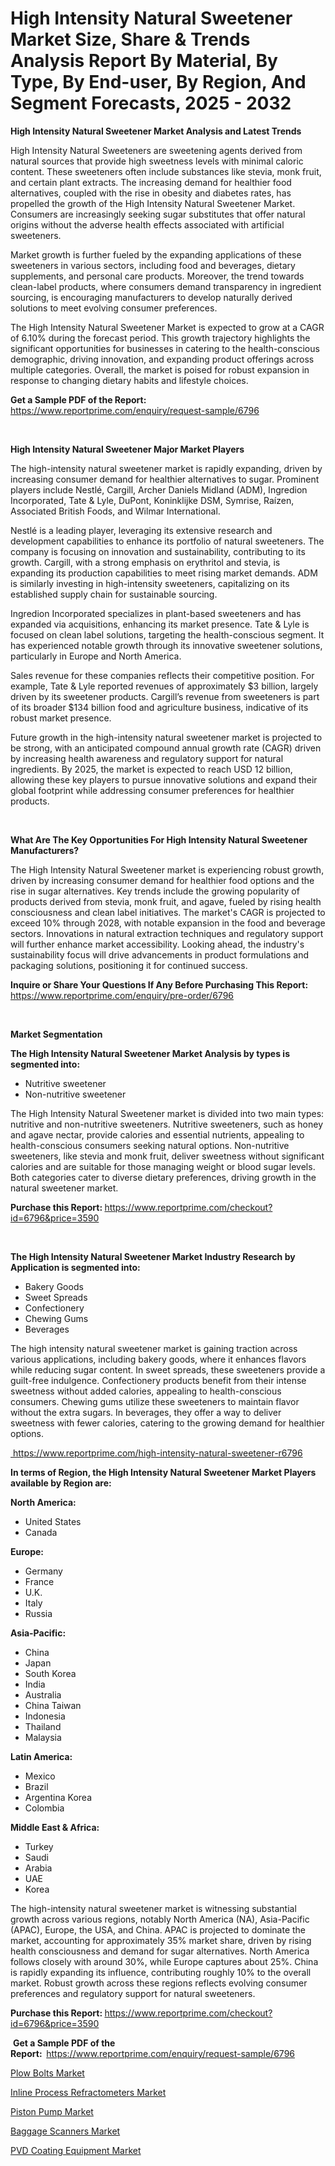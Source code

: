 <p><h1>High Intensity Natural Sweetener Market Size, Share & Trends Analysis Report By Material, By Type, By End-user, By Region, And Segment Forecasts, 2025 - 2032</h1></p><p><strong>High Intensity Natural Sweetener Market Analysis and Latest Trends</strong></p>
<p><p>High Intensity Natural Sweeteners are sweetening agents derived from natural sources that provide high sweetness levels with minimal caloric content. These sweeteners often include substances like stevia, monk fruit, and certain plant extracts. The increasing demand for healthier food alternatives, coupled with the rise in obesity and diabetes rates, has propelled the growth of the High Intensity Natural Sweetener Market. Consumers are increasingly seeking sugar substitutes that offer natural origins without the adverse health effects associated with artificial sweeteners.</p><p>Market growth is further fueled by the expanding applications of these sweeteners in various sectors, including food and beverages, dietary supplements, and personal care products. Moreover, the trend towards clean-label products, where consumers demand transparency in ingredient sourcing, is encouraging manufacturers to develop naturally derived solutions to meet evolving consumer preferences.</p><p>The High Intensity Natural Sweetener Market is expected to grow at a CAGR of 6.10% during the forecast period. This growth trajectory highlights the significant opportunities for businesses in catering to the health-conscious demographic, driving innovation, and expanding product offerings across multiple categories. Overall, the market is poised for robust expansion in response to changing dietary habits and lifestyle choices.</p></p>
<p><strong>Get a Sample PDF of the Report:&nbsp;</strong> <a href="https://www.reportprime.com/enquiry/request-sample/6796?utm_campaign=3546&utm_medium=2&utm_source=Github&utm_content=ia&utm_term=19032025&utm_id=high-intensity-natural-sweetener">https://www.reportprime.com/enquiry/request-sample/6796</a></p>
<p>&nbsp;</p>
<p><strong>High Intensity Natural Sweetener Major Market Players</strong></p>
<p><p>The high-intensity natural sweetener market is rapidly expanding, driven by increasing consumer demand for healthier alternatives to sugar. Prominent players include Nestlé, Cargill, Archer Daniels Midland (ADM), Ingredion Incorporated, Tate & Lyle, DuPont, Koninklijke DSM, Symrise, Raízen, Associated British Foods, and Wilmar International.</p><p>Nestlé is a leading player, leveraging its extensive research and development capabilities to enhance its portfolio of natural sweeteners. The company is focusing on innovation and sustainability, contributing to its growth. Cargill, with a strong emphasis on erythritol and stevia, is expanding its production capabilities to meet rising market demands. ADM is similarly investing in high-intensity sweeteners, capitalizing on its established supply chain for sustainable sourcing.</p><p>Ingredion Incorporated specializes in plant-based sweeteners and has expanded via acquisitions, enhancing its market presence. Tate & Lyle is focused on clean label solutions, targeting the health-conscious segment. It has experienced notable growth through its innovative sweetener solutions, particularly in Europe and North America.</p><p>Sales revenue for these companies reflects their competitive position. For example, Tate & Lyle reported revenues of approximately $3 billion, largely driven by its sweetener products. Cargill’s revenue from sweeteners is part of its broader $134 billion food and agriculture business, indicative of its robust market presence.</p><p>Future growth in the high-intensity natural sweetener market is projected to be strong, with an anticipated compound annual growth rate (CAGR) driven by increasing health awareness and regulatory support for natural ingredients. By 2025, the market is expected to reach USD 12 billion, allowing these key players to pursue innovative solutions and expand their global footprint while addressing consumer preferences for healthier products.</p></p>
<p>&nbsp;</p>
<p><strong>What Are The Key Opportunities For High Intensity Natural Sweetener Manufacturers?</strong></p>
<p><p>The High Intensity Natural Sweetener market is experiencing robust growth, driven by increasing consumer demand for healthier food options and the rise in sugar alternatives. Key trends include the growing popularity of products derived from stevia, monk fruit, and agave, fueled by rising health consciousness and clean label initiatives. The market's CAGR is projected to exceed 10% through 2028, with notable expansion in the food and beverage sectors. Innovations in natural extraction techniques and regulatory support will further enhance market accessibility. Looking ahead, the industry's sustainability focus will drive advancements in product formulations and packaging solutions, positioning it for continued success.</p></p>
<p><strong>Inquire or Share Your Questions If Any Before Purchasing This Report:</strong> <a href="https://www.reportprime.com/enquiry/pre-order/6796?utm_campaign=3546&utm_medium=2&utm_source=Github&utm_content=ia&utm_term=19032025&utm_id=high-intensity-natural-sweetener">https://www.reportprime.com/enquiry/pre-order/6796</a></p>
<p>&nbsp;</p>
<p><strong>Market Segmentation</strong></p>
<p><strong>The High Intensity Natural Sweetener Market Analysis by types is segmented into:</strong></p>
<p><ul><li>Nutritive sweetener</li><li>Non-nutritive sweetener</li></ul></p>
<p><p>The High Intensity Natural Sweetener market is divided into two main types: nutritive and non-nutritive sweeteners. Nutritive sweeteners, such as honey and agave nectar, provide calories and essential nutrients, appealing to health-conscious consumers seeking natural options. Non-nutritive sweeteners, like stevia and monk fruit, deliver sweetness without significant calories and are suitable for those managing weight or blood sugar levels. Both categories cater to diverse dietary preferences, driving growth in the natural sweetener market.</p></p>
<p><strong>Purchase this Report:&nbsp;</strong><a href="https://www.reportprime.com/checkout?id=6796&price=3590&utm_campaign=3546&utm_medium=2&utm_source=Github&utm_content=ia&utm_term=19032025&utm_id=high-intensity-natural-sweetener">https://www.reportprime.com/checkout?id=6796&price=3590</a></p>
<p>&nbsp;</p>
<p><strong>The High Intensity Natural Sweetener Market Industry Research by Application is segmented into:</strong></p>
<p><ul><li>Bakery Goods</li><li>Sweet Spreads</li><li>Confectionery</li><li>Chewing Gums</li><li>Beverages</li></ul></p>
<p><p>The high intensity natural sweetener market is gaining traction across various applications, including bakery goods, where it enhances flavors while reducing sugar content. In sweet spreads, these sweeteners provide a guilt-free indulgence. Confectionery products benefit from their intense sweetness without added calories, appealing to health-conscious consumers. Chewing gums utilize these sweeteners to maintain flavor without the extra sugars. In beverages, they offer a way to deliver sweetness with fewer calories, catering to the growing demand for healthier options.</p></p>
<p><a href="https://www.reportprime.com/high-intensity-natural-sweetener-r6796?utm_campaign=3546&utm_medium=2&utm_source=Github&utm_content=ia&utm_term=19032025&utm_id=high-intensity-natural-sweetener">&nbsp;https://www.reportprime.com/high-intensity-natural-sweetener-r6796</a></p>
<p><strong>In terms of Region, the High Intensity Natural Sweetener Market Players available by Region are:</strong></p>
<p>
    <p> <strong> North America: </strong>
        <ul>
            <li>United States</li>
            <li>Canada</li>
        </ul>
        </p> 
    <p> <strong> Europe: </strong>
        <ul>
            <li>Germany</li>
            <li>France</li>
            <li>U.K.</li>
            <li>Italy</li>
            <li>Russia</li>
        </ul>
        </p> 
    <p> <strong> Asia-Pacific: </strong>
        <ul>
            <li>China</li>
            <li>Japan</li>
            <li>South Korea</li>
            <li>India</li>
            <li>Australia</li>
            <li>China Taiwan</li>
            <li>Indonesia</li>
            <li>Thailand</li>
            <li>Malaysia</li>
        </ul>
        </p> 
    <p> <strong> Latin America: </strong>
        <ul>
            <li>Mexico</li>
            <li>Brazil</li>
            <li>Argentina Korea</li>
            <li>Colombia</li>
        </ul>
        </p> 
    <p> <strong> Middle East & Africa: </strong>
        <ul>
            <li>Turkey</li>
            <li>Saudi</li>
            <li>Arabia</li>
            <li>UAE</li>
            <li>Korea</li>
        </ul>
    </p>
    </p>
<p><p>The high-intensity natural sweetener market is witnessing substantial growth across various regions, notably North America (NA), Asia-Pacific (APAC), Europe, the USA, and China. APAC is projected to dominate the market, accounting for approximately 35% market share, driven by rising health consciousness and demand for sugar alternatives. North America follows closely with around 30%, while Europe captures about 25%. China is rapidly expanding its influence, contributing roughly 10% to the overall market. Robust growth across these regions reflects evolving consumer preferences and regulatory support for natural sweeteners.</p></p>
<p><strong>Purchase this Report: </strong><a href="https://www.reportprime.com/checkout?id=6796&price=3590&utm_campaign=3546&utm_medium=2&utm_source=Github&utm_content=ia&utm_term=19032025&utm_id=high-intensity-natural-sweetener">https://www.reportprime.com/checkout?id=6796&price=3590</a></p>
<p>&nbsp;<strong>Get a Sample PDF of the Report:&nbsp;&nbsp;</strong><a href="https://www.reportprime.com/enquiry/request-sample/6796?utm_campaign=3546&utm_medium=2&utm_source=Github&utm_content=ia&utm_term=19032025&utm_id=high-intensity-natural-sweetener">https://www.reportprime.com/enquiry/request-sample/6796</a></p>
<p><strong></strong></p>
<p><p><a href="https://www.linkedin.com/pulse/plow-bolts-market-growth-study-offers-detailed-trajectory-xrwrc?utm_campaign=3546&utm_medium=2&utm_source=Github&utm_content=ia&utm_term=19032025&utm_id=high-intensity-natural-sweetener">Plow Bolts Market</a></p><p><a href="https://www.linkedin.com/pulse/inline-process-refractometers-market-report-competitive-todhc?utm_campaign=3546&utm_medium=2&utm_source=Github&utm_content=ia&utm_term=19032025&utm_id=high-intensity-natural-sweetener">Inline Process Refractometers Market</a></p><p><a href="https://www.linkedin.com/pulse/based-recent-market-research-piston-pump-set-experience-robust-jkgif?utm_campaign=3546&utm_medium=2&utm_source=Github&utm_content=ia&utm_term=19032025&utm_id=high-intensity-natural-sweetener">Piston Pump Market</a></p><p><a href="https://www.linkedin.com/pulse/strategic-insights-global-baggage-scanners-market-trends-2025-uaqic?utm_campaign=3546&utm_medium=2&utm_source=Github&utm_content=ia&utm_term=19032025&utm_id=high-intensity-natural-sweetener">Baggage Scanners Market</a></p><p><a href="https://www.linkedin.com/pulse/delving-growth-market-pvd-coating-equipment-expected-10-cagr-vnogc?utm_campaign=3546&utm_medium=2&utm_source=Github&utm_content=ia&utm_term=19032025&utm_id=high-intensity-natural-sweetener">PVD Coating Equipment Market</a></p></p>